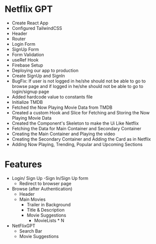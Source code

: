 # Netflix GPT

- Create React App
- Configured TailwindCSS
- Header
- Router
- Login Form
- SignUp Form
- Form Validation
- useRef Hook
- Firebase Setup
- Deploying our app to production
- Create SignUp and SignIn
- BugFix: If user is not logged in he/she should not be able to go to browse page and if logged in he/she should not be able to go to login/signup page
- Added hardcode value to constants file
- Initialize TMDB
- Fetched the Now Playing Movie Data from TMDB
- Created a custom Hook and Slice for Fetching and Storing the Now Playing Movie Data
- Created the Component's Skeleton to make the Ui Like Netflix
- Fetching the Data for Main Container and Secondary Container
- Creating the Main Container and Playing the video
- Creating the Secondary Container and Adding the Card as in Netflix
- Adding Now Playing, Trending, Popular and Upcoming Sections




# Features
- Login/ Sign Up
    -Sign In/Sign Up form
    - Redirect to browser page
- Browse (after Authentication)
    - Header
    - Main Movies
        - Trailer in Background
        - Title & Description
        - Movie Suggestions
            - MovieLists * N
- NetFlixGPT
    - Search Bar
    - Movie Suggestions